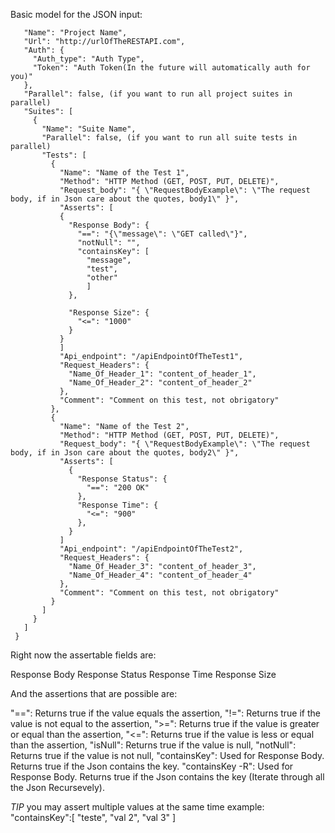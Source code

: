  <!-- markdownlint-disable -->
Basic model for the JSON input:
   ```{
      "Name": "Project Name",
      "Url": "http://urlOfTheRESTAPI.com",
      "Auth": {
        "Auth_type": "Auth Type",
        "Token": "Auth Token(In the future will automatically auth for you)"
      },
      "Parallel": false, (if you want to run all project suites in parallel)
      "Suites": [
        {
          "Name": "Suite Name",
          "Parallel": false, (if you want to run all suite tests in parallel)
          "Tests": [
            {
              "Name": "Name of the Test 1",
              "Method": "HTTP Method (GET, POST, PUT, DELETE)",
              "Request_body": "{ \"RequestBodyExample\": \"The request body, if in Json care about the quotes, body1\" }",
              "Asserts": [
              {
                "Response Body": {
                  "==": "{\"message\": \"GET called\"}",
                  "notNull": "",
                  "containsKey": [
					"message",
					"test",
					"other"
					]
                },
                
                "Response Size": {
                  "<=": "1000"
                }
              }
              ]
              "Api_endpoint": "/apiEndpointOfTheTest1",
              "Request_Headers": {
                "Name_Of_Header_1": "content_of_header_1",
                "Name_Of_Header_2": "content_of_header_2"
              },
              "Comment": "Comment on this test, not obrigatory"
            },
            {
              "Name": "Name of the Test 2",
              "Method": "HTTP Method (GET, POST, PUT, DELETE)",
              "Request_body": "{ \"RequestBodyExample\": \"The request body, if in Json care about the quotes, body2\" }",
              "Asserts": [
                {
                  "Response Status": {
                    "==": "200 OK"
                  },
                  "Response Time": {
                    "<=": "900"
                  },
                }
              ]
              "Api_endpoint": "/apiEndpointOfTheTest2",
              "Request_Headers": {
                "Name_Of_Header_3": "content_of_header_3",
                "Name_Of_Header_4": "content_of_header_4"
              },
              "Comment": "Comment on this test, not obrigatory"
            }
          ]
        }
      ]
    }
```

Right now the assertable fields are: 

  Response Body
  Response Status
  Response Time
  Response Size

And the assertions that are possible are:

  "==": Returns true if the value equals the assertion,
  "!=": Returns true if the value is not equal to the assertion,
  ">=": Returns true if the value is greater or equal than the assertion,
  "<=": Returns true if the value is less or equal than the assertion,
  "isNull": Returns true if the value is null,
  "notNull": Returns true if the value is not null,
  "containsKey": Used for Response Body. Returns true if the Json contains the key.
  "containsKey -R": Used for Response Body. Returns true if the Json contains the key (Iterate through all the Json Recursevely).


*TIP* you may assert multiple values at the same time example:
    "containsKey":[
        "teste",
        "val 2",
        "val 3"
    ]
